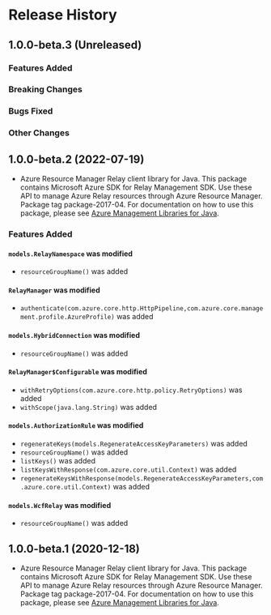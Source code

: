 # Release History

## 1.0.0-beta.3 (Unreleased)

### Features Added

### Breaking Changes

### Bugs Fixed

### Other Changes

## 1.0.0-beta.2 (2022-07-19)

- Azure Resource Manager Relay client library for Java. This package contains Microsoft Azure SDK for Relay Management SDK. Use these API to manage Azure Relay resources through Azure Resource Manager. Package tag package-2017-04. For documentation on how to use this package, please see [Azure Management Libraries for Java](https://aka.ms/azsdk/java/mgmt).

### Features Added

#### `models.RelayNamespace` was modified

* `resourceGroupName()` was added

#### `RelayManager` was modified

* `authenticate(com.azure.core.http.HttpPipeline,com.azure.core.management.profile.AzureProfile)` was added

#### `models.HybridConnection` was modified

* `resourceGroupName()` was added

#### `RelayManager$Configurable` was modified

* `withRetryOptions(com.azure.core.http.policy.RetryOptions)` was added
* `withScope(java.lang.String)` was added

#### `models.AuthorizationRule` was modified

* `regenerateKeys(models.RegenerateAccessKeyParameters)` was added
* `resourceGroupName()` was added
* `listKeys()` was added
* `listKeysWithResponse(com.azure.core.util.Context)` was added
* `regenerateKeysWithResponse(models.RegenerateAccessKeyParameters,com.azure.core.util.Context)` was added

#### `models.WcfRelay` was modified

* `resourceGroupName()` was added

## 1.0.0-beta.1 (2020-12-18)

- Azure Resource Manager Relay client library for Java. This package contains Microsoft Azure SDK for Relay Management SDK. Use these API to manage Azure Relay resources through Azure Resource Manager. Package tag package-2017-04. For documentation on how to use this package, please see [Azure Management Libraries for Java](https://aka.ms/azsdk/java/mgmt).
